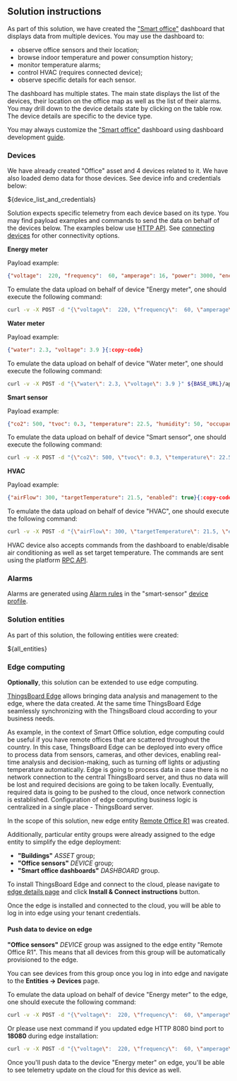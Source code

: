 ## Solution instructions

As part of this solution, we have created the <a href="${MAIN_DASHBOARD_URL}" target="_blank">"Smart office"</a> dashboard that displays
data from multiple devices. You may use the dashboard to:

* observe office sensors and their location;
* browse indoor temperature and power consumption history;
* monitor temperature alarms;
* control HVAC (requires connected device);
* observe specific details for each sensor.

The dashboard has multiple states. The main state displays the list of the devices, their location on the office map as well as the list of their alarms.
You may drill down to the device details state by clicking on the table row. The device details are specific to the device type.

You may always customize the  <a href="${MAIN_DASHBOARD_URL}" target="_blank">"Smart office"</a> dashboard using dashboard development <a href="${DOCS_BASE_URL}/user-guide/dashboards/" target="_blank">guide</a>.

### Devices

We have already created "Office" asset and 4 devices related to it. We have also loaded demo data for those devices. See device info and credentials below:

${device_list_and_credentials}

Solution expects specific telemetry from each device based on its type. 
You may find payload examples and commands to send the data on behalf of the devices below.
The examples below use <a href="${DOCS_BASE_URL}/reference/http-api/#telemetry-upload-api" target="_blank">HTTP API</a>.
See <a href="${DOCS_BASE_URL}/getting-started-guides/connectivity/" target="_blank">connecting devices</a> for other connectivity options.


**Energy meter**


Payload example:

```json
{"voltage":  220, "frequency":  60, "amperage": 16, "power": 3000, "energy": 300 }{:copy-code}
```

To emulate the data upload on behalf of device "Energy meter", one should execute the following command:

```bash
curl -v -X POST -d "{\"voltage\":  220, \"frequency\":  60, \"amperage\": 16, \"power\": 3000, \"energy\": 300}" ${BASE_URL}/api/v1/${Energy meterACCESS_TOKEN}/telemetry --header "Content-Type:application/json"{:copy-code}
```

**Water meter**


Payload example:

```json
{"water": 2.3, "voltage": 3.9 }{:copy-code}
```

To emulate the data upload on behalf of device "Water meter", one should execute the following command:

```bash
curl -v -X POST -d "{\"water\": 2.3, \"voltage\": 3.9 }" ${BASE_URL}/api/v1/${Water meterACCESS_TOKEN}/telemetry --header "Content-Type:application/json"{:copy-code}
```

**Smart sensor**


Payload example:

```json
{"co2": 500, "tvoc": 0.3, "temperature": 22.5, "humidity": 50, "occupancy": true}{:copy-code}
```

To emulate the data upload on behalf of device "Smart sensor", one should execute the following command:

```bash
curl -v -X POST -d "{\"co2\": 500, \"tvoc\": 0.3, \"temperature\": 22.5, \"humidity\": 50, \"occupancy\": true}" ${BASE_URL}/api/v1/${Smart sensorACCESS_TOKEN}/telemetry --header "Content-Type:application/json"{:copy-code}
```

**HVAC**


Payload example:

```json
{"airFlow": 300, "targetTemperature": 21.5, "enabled": true}{:copy-code}
```

To emulate the data upload on behalf of device "HVAC", one should execute the following command:

```bash
curl -v -X POST -d "{\"airFlow\": 300, \"targetTemperature\": 21.5, \"enabled\": true}" ${BASE_URL}/api/v1/${HVACACCESS_TOKEN}/telemetry --header "Content-Type:application/json"{:copy-code}
``` 

HVAC device also accepts commands from the dashboard to enable/disable air conditioning as well as set target temperature.
The commands are sent using the platform <a href="${DOCS_BASE_URL}/user-guide/rpc/" target="_blank">RPC API</a>.

### Alarms

Alarms are generated using <a href="${DOCS_BASE_URL}/user-guide/device-profiles/#alarm-rules" target="_blank">Alarm rules</a> in the
"smart-sensor" <a href="/profiles/deviceProfiles" target="_blank">device profile</a>.

### Solution entities

As part of this solution, the following entities were created:

${all_entities}

### Edge computing

**Optionally**, this solution can be extended to use edge computing.

<a href="https://thingsboard.io/products/thingsboard-edge/" target="_blank">ThingsBoard Edge</a> allows bringing data analysis and management to the edge, where the data created.
At the same time ThingsBoard Edge seamlessly synchronizing with the ThingsBoard cloud according to your business needs.

As example, in the context of Smart Office solution, edge computing could be useful if you have remote offices that are scattered throughout the country. 
In this case, ThingsBoard Edge can be deployed into every office to process data from sensors, cameras, and other devices, enabling real-time analysis and decision-making, such as turning off lights or adjusting temperature automatically. 
Edge is going to process data in case there is no network connection to the central ThingsBoard server, and thus no data will be lost and required decisions are going to be taken locally. 
Eventually, required data is going to be pushed to the cloud, once network connection is established. 
Configuration of edge computing business logic is centralized in a single place - ThingsBoard server.

In the scope of this solution, new edge entity <a href="${Remote Office R1EDGE_DETAILS_URL}" target="_blank">Remote Office R1</a> was created.

Additionally, particular entity groups were already assigned to the edge entity to simplify the edge deployment:

* **"Buildings"** *ASSET* group;
* **"Office sensors"** *DEVICE* group;
* **"Smart office dashboards"** *DASHBOARD* group.

To install ThingsBoard Edge and connect to the cloud, please navigate to <a href="${Remote Office R1EDGE_DETAILS_URL}" target="_blank">edge details page</a> and click **Install & Connect instructions** button.

Once the edge is installed and connected to the cloud, you will be able to log in into edge using your tenant credentials.

#### Push data to device on edge

**"Office sensors"** *DEVICE* group was assigned to the edge entity "Remote Office R1".
This means that all devices from this group will be automatically provisioned to the edge.

You can see devices from this group once you log in into edge and navigate to the **Entities -> Devices** page.

To emulate the data upload on behalf of device "Energy meter" to the edge, one should execute the following command:

```bash
curl -v -X POST -d "{\"voltage\":  220, \"frequency\":  60, \"amperage\": 16, \"power\": 3000, \"energy\": 300}" http://localhost:8080/api/v1/${Energy meterACCESS_TOKEN}/telemetry --header "Content-Type:application/json"{:copy-code}
```

Or please use next command if you updated edge HTTP 8080 bind port to **18080** during edge installation:

```bash
curl -v -X POST -d "{\"voltage\":  220, \"frequency\":  60, \"amperage\": 16, \"power\": 3000, \"energy\": 300}" http://localhost:18080/api/v1/${Energy meterACCESS_TOKEN}/telemetry --header "Content-Type:application/json"{:copy-code}
```

Once you'll push data to the device "Energy meter" on edge, you'll be able to see telemetry update on the cloud for this device as well.
